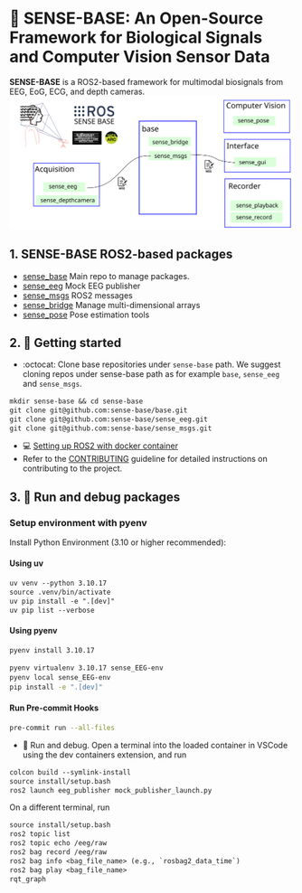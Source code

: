 # :brain: SENSE-BASE: An Open-Source Framework for Biological Signals and Computer Vision Sensor Data
**SENSE-BASE** is a ROS2-based framework for multimodal biosignals from EEG, EoG, ECG, and depth cameras.
![banner-fig](../docs/figs/sense-base-framework.svg)


## 1. SENSE-BASE ROS2-based packages
* [sense_base](https://github.com/sense-base/base) Main repo to manage packages.
* [sense_eeg](https://github.com/sense-base/sense_eeg) Mock EEG publisher
* [sense_msgs](https://github.com/sense-base/sense_msgs) ROS2 messages 
* [sense_bridge](https://github.com/sense-base/sense_bridge) Manage multi-dimensional arrays
* [sense_pose](https://github.com/sense-base/sense_pose) Pose estimation tools


## 2. :school_satchel: Getting started
* :octocat: Clone base repositories under `sense-base` path.
We suggest cloning repos under sense-base path as for example `base`, `sense_eeg` and `sense_msgs`.
```
mkdir sense-base && cd sense-base
git clone git@github.com:sense-base/base.git
git clone git@github.com:sense-base/sense_eeg.git
git clone git@github.com:sense-base/sense_msgs.git
```
* :computer: [Setting up ROS2 with docker container](https://github.com/sense-base/base/tree/main/docs/docker)
* Refer to the [CONTRIBUTING](https://github.com/sense-base/base/blob/main/CONTRIBUTING.md) guideline for detailed instructions on contributing to the project.

## 3. :nut_and_bolt: Run and debug packages

### Setup environment with pyenv
Install Python Environment (3.10 or higher recommended):

#### Using uv
```
uv venv --python 3.10.17
source .venv/bin/activate
uv pip install -e ".[dev]"
uv pip list --verbose
```

#### Using pyenv
```bash
pyenv install 3.10.17  
```

```bash
pyenv virtualenv 3.10.17 sense_EEG-env
pyenv local sense_EEG-env
pip install -e ".[dev]"
```

#### Run Pre-commit Hooks
```bash
pre-commit run --all-files
```

* :nut_and_bolt: Run and debug. Open a terminal into the loaded container in VSCode using the dev containers extension, and run
```
colcon build --symlink-install
source install/setup.bash
ros2 launch eeg_publisher mock_publisher_launch.py
```

On a different terminal, run
```
source install/setup.bash
ros2 topic list
ros2 topic echo /eeg/raw
ros2 bag record /eeg/raw
ros2 bag info <bag_file_name> (e.g., `rosbag2_data_time`)
ros2 bag play <bag_file_name>
rqt_graph
```